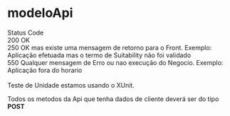 # modeloApi

Status Code</br>
200 OK</br>
250 OK mas existe uma mensagem de retorno para o Front. Exemplo: Aplicação efetuada mas o termo de Suitability não foi validado</br>
550 Qualquer mensagem de Erro ou nao execução do Negocio. Exemplo: Aplicação fora do horario</br>
</br>
Teste de Unidade estamos usando o XUnit.<br>

Todos os metodos da Api que tenha dados de cliente deverá ser do tipo <b>POST</b>





